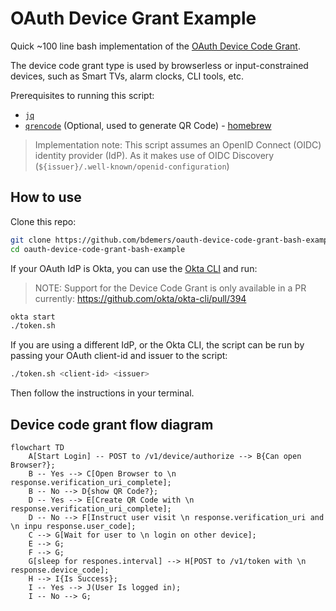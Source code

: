 OAuth Device Grant Example
==========================

Quick ~100 line bash implementation of the [OAuth Device Code Grant](https://oauth.net/2/grant-types/device-code/).

The device code grant type is used by browserless or input-constrained devices, such as Smart TVs, alarm clocks, CLI tools, etc.

Prerequisites to running this script:

* [`jq`](https://stedolan.github.io/jq/)
* [`qrencode`](https://fukuchi.org/works/qrencode/index.html.en) (Optional, used to generate QR Code) - [homebrew](https://formulae.brew.sh/formula/qrencode)

> Implementation note: This script assumes an OpenID Connect (OIDC) identity provider (IdP). As it makes use of OIDC Discovery (`${issuer}/.well-known/openid-configuration`)

## How to use

Clone this repo:

```bash
git clone https://github.com/bdemers/oauth-device-code-grant-bash-example.git
cd oauth-device-code-grant-bash-example
```

If your OAuth IdP is Okta, you can use the [Okta CLI](https://cli.okta.com/) and run:

> NOTE: Support for the Device Code Grant is only available in a PR currently: https://github.com/okta/okta-cli/pull/394

```bash
okta start
./token.sh
```

If you are using a different IdP, or the Okta CLI, the script can be run by passing your OAuth client-id and issuer to the script:

```bash
./token.sh <client-id> <issuer>
```

Then follow the instructions in your terminal.


## Device code grant flow diagram

```mermaid
flowchart TD
    A[Start Login] -- POST to /v1/device/authorize --> B{Can open Browser?};
    B -- Yes --> C[Open Browser to \n response.verification_uri_complete];
    B -- No --> D{show QR Code?};
    D -- Yes --> E[Create QR Code with \n response.verification_uri_complete];
    D -- No --> F[Instruct user visit \n response.verification_uri and \n inpu response.user_code];
    C --> G[Wait for user to \n login on other device];
    E --> G;
    F --> G;
    G[sleep for respones.interval] --> H[POST to /v1/token with \n response.device_code];
    H --> I{Is Success};
    I -- Yes --> J(User Is logged in);
    I -- No --> G;
```
